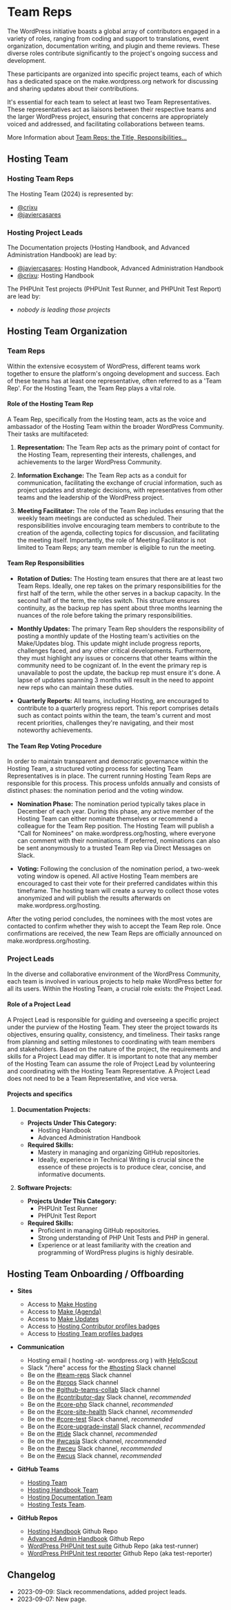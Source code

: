 # Team Reps

The WordPress initiative boasts a global array of contributors engaged in a variety of roles, ranging from coding and support to translations, event organization, documentation writing, and plugin and theme reviews. These diverse roles contribute significantly to the project's ongoing success and development.

These participants are organized into specific project teams, each of which has a dedicated space on the make.wordpress.org network for discussing and sharing updates about their contributions.

It's essential for each team to select at least two Team Representatives. These representatives act as liaisons between their respective teams and the larger WordPress project, ensuring that concerns are appropriately voiced and addressed, and facilitating collaborations between teams.

More Information about [Team Reps: the Title, Responsibilities...](https://make.wordpress.org/updates/team-reps/)

## Hosting Team

### Hosting Team Reps

The Hosting Team (2024) is represented by:

- [@crixu](https://profiles.wordpress.org/crixu/)
- [@javiercasares](https://profiles.wordpress.org/javiercasares/)

### Hosting Project Leads

The Documentation projects (Hosting Handbook, and Advanced Administration Handbook) are lead by:

- [@javiercasares](https://profiles.wordpress.org/javiercasares/): Hosting Handbook, Advanced Administration Handbook
- [@crixu](https://profiles.wordpress.org/crixu/): Hosting Handbook

The PHPUnit Test projects (PHPUnit Test Runner, and PHPUnit Test Report) are lead by:

- _nobody is leading those projects_

## Hosting Team Organization

### Team Reps

Within the extensive ecosystem of WordPress, different teams work together to ensure the platform's ongoing development and success. Each of these teams has at least one representative, often referred to as a 'Team Rep'. For the Hosting Team, the Team Rep plays a vital role.

#### Role of the Hosting Team Rep

A Team Rep, specifically from the Hosting team, acts as the voice and ambassador of the Hosting Team within the broader WordPress Community. Their tasks are multifaceted:

1. **Representation:** The Team Rep acts as the primary point of contact for the Hosting Team, representing their interests, challenges, and achievements to the larger WordPress Community.
  
2. **Information Exchange:** The Team Rep acts as a conduit for communication, facilitating the exchange of crucial information, such as project updates and strategic decisions, with representatives from other teams and the leadership of the WordPress project.

3. **Meeting Facilitator:** The role of the Team Rep includes ensuring that the weekly team meetings are conducted as scheduled. Their responsibilities involve encouraging team members to contribute to the creation of the agenda, collecting topics for discussion, and facilitating the meeting itself. Importantly, the role of Meeting Facilitator is not limited to Team Reps; any team member is eligible to run the meeting.

#### Team Rep Responsibilities

- **Rotation of Duties:** The Hosting team ensures that there are at least two Team Reps. Ideally, one rep takes on the primary responsibilities for the first half of the term, while the other serves in a backup capacity. In the second half of the term, the roles switch. This structure ensures continuity, as the backup rep has spent about three months learning the nuances of the role before taking the primary responsibilities.

- **Monthly Updates:** The primary Team Rep shoulders the responsibility of posting a monthly update of the Hosting team's activities on the Make/Updates blog. This update might include progress reports, challenges faced, and any other critical developments. Furthermore, they must highlight any issues or concerns that other teams within the community need to be cognizant of. In the event the primary rep is unavailable to post the update, the backup rep must ensure it's done. A lapse of updates spanning 3 months will result in the need to appoint new reps who can maintain these duties.

- **Quarterly Reports:** All teams, including Hosting, are encouraged to contribute to a quarterly progress report. This report comprises details such as contact points within the team, the team's current and most recent priorities, challenges they're navigating, and their most noteworthy achievements.

#### The Team Rep Voting Procedure

In order to maintain transparent and democratic governance within the Hosting Team, a structured voting process for selecting Team Representatives is in place. The current running Hosting Team Reps are responsible for this process. This process unfolds annually and consists of distinct phases: the nomination period and the voting window.

- **Nomination Phase:** The nomination period typically takes place in December of each year. During this phase, any active member of the Hosting Team can either nominate themselves or recommend a colleague for the Team Rep position. The Hosting Team will publish a "Call for Nominees" on make.wordpress.org/hosting, where everyone can comment with their nominations. If preferred, nominations can also be sent anonymously to a trusted Team Rep via Direct Messages on Slack.

- **Voting:** Following the conclusion of the nomination period, a two-week voting window is opened. All active Hosting Team members are encouraged to cast their vote for their preferred candidates within this timeframe. The hosting team will create a survey to collect those votes anonymized and will publish the results afterwards on make.wordpress.org/hosting. 

After the voting period concludes, the nominees with the most votes are contacted to confirm whether they wish to accept the Team Rep role. Once confirmations are received, the new Team Reps are officially announced on make.wordpress.org/hosting.

### Project Leads

In the diverse and collaborative environment of the WordPress Community, each team is involved in various projects to help make WordPress better for all its users. Within the Hosting Team, a crucial role exists: the Project Lead.

#### Role of a Project Lead

A Project Lead is responsible for guiding and overseeing a specific project under the purview of the Hosting Team. They steer the project towards its objectives, ensuring quality, consistency, and timeliness. Their tasks range from planning and setting milestones to coordinating with team members and stakeholders. Based on the nature of the project, the requirements and skills for a Project Lead may differ. It is important to note that any member of the Hosting Team can assume the role of Project Lead by volunteering and coordinating with the Hosting Team Representative. A Project Lead does not need to be a Team Representative, and vice versa.

#### Projects and specifics

1. **Documentation Projects:**

   - **Projects Under This Category:** 
     - Hosting Handbook
     - Advanced Administration Handbook
   - **Required Skills:** 
     - Mastery in managing and organizing GitHub repositories.
     - Ideally, experience in Technical Writing is crucial since the essence of these projects is to produce clear, concise, and informative documents.
   
2. **Software Projects:**

   - **Projects Under This Category:** 
     - PHPUnit Test Runner
     - PHPUnit Test Report
   - **Required Skills:** 
     - Proficient in managing GitHub repositories.
     - Strong understanding of PHP Unit Tests and PHP in general.
     - Experience or at least familiarity with the creation and programming of WordPress plugins is highly desirable.

## Hosting Team Onboarding / Offboarding

- **Sites**
  - Access to [Make Hosting](https://make.wordpress.org/hosting/)
  - Access to [Make (Agenda)](https://make.wordpress.org/)
  - Access to [Make Updates](https://make.wordpress.org/updates/)
  - Access to [Hosting Contributor profiles badges](https://profiles.wordpress.org/associations/hosting-contributor/)
  - Access to [Hosting Team profiles badges](https://profiles.wordpress.org/associations/hosting-team/)

- **Communication**
  - Hosting email ( hosting -at- wordpress.org ) with [HelpScout](https://secure.helpscout.net/)
  - Slack "/here" access for the [#hosting](https://wordpress.slack.com/archives/C3D6T7F8Q) Slack channel
  - Be on the [#team-reps](https://wordpress.slack.com/archives/C023M4VELMB) Slack channel
  - Be on the [#props](https://wordpress.slack.com/archives/C0FRG66LR) Slack channel
  - Be on the [#github-teams-collab](https://wordpress.slack.com/archives/C05M6F1AQCV) Slack channel
  - Be on the [#contributor-day](https://wordpress.slack.com/archives/C0DS2NW14) Slack channel, _recommended_
  - Be on the [#core-php](https://wordpress.slack.com/archives/C60K3MP2Q) Slack channel, _recommended_
  - Be on the [#core-site-health](https://wordpress.slack.com/archives/CKSU841L7) Slack channel, _recommended_
  - Be on the [#core-test](https://wordpress.slack.com/archives/C03B0H5J0) Slack channel, _recommended_
  - Be on the [#core-upgrade-install](https://wordpress.slack.com/archives/CULBN711P) Slack channel, _recommended_
  - Be on the [#tide](https://wordpress.slack.com/archives/C7TK8FBUJ) Slack channel, _recommended_
  - Be on the [#wcasia](https://wordpress.slack.com/archives/CLAFGCLBG) Slack channel, _recommended_
  - Be on the [#wceu](https://wordpress.slack.com/archives/C1HRSGE2X) Slack channel, _recommended_
  - Be on the [#wcus](https://wordpress.slack.com/archives/C087S65L2) Slack channel, _recommended_

- **GitHub Teams**
  - [Hosting Team](https://github.com/orgs/WordPress/teams/hosting-team)
  - [Hosting Handbook Team](https://github.com/orgs/WordPress/teams/hosting-handbook-team)
  - [Hosting Documentation Team](https://github.com/orgs/WordPress/teams/hosting-documentation-team)
  - [Hosting Tests Team](https://github.com/orgs/WordPress/teams/hosting-tests-team).

- **GitHub Repos**
  - [Hosting Handbook](https://github.com/WordPress/hosting-handbook) Github Repo
  - [Advanced Admin Handbook](https://github.com/WordPress/Advanced-administration-handbook) Github Repo
  - [WordPress PHPUnit test suite](https://github.com/WordPress/phpunit-test-runner) Github Repo (aka test-runner)
  - [WordPress PHPUnit test reporter](https://github.com/WordPress/phpunit-test-reporter) Github Repo (aka test-reporter)

## Changelog

- 2023-09-09: Slack recommendations, added project leads.
- 2023-09-07: New page.
